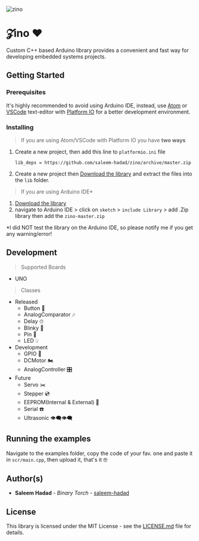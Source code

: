 ![zino](https://raw.githubusercontent.com/saleem-hadad/zino/master/zino.jpg)

# 𝓩ino ♥️

Custom C++ based Arduino library provides a convenient and fast way for developing embedded systems projects.

## Getting Started

### Prerequisites

It's highly recommended to avoid using Arduino IDE, instead, use [Atom](https://atom.io/) or [VSCode](https://code.visualstudio.com/) text-editor with [Platform IO](http://platformio.org/platformio-ide) for a better development environment.

### Installing

> If you are using Atom/VSCode with Platform IO you have **two ways**

1. Create a new project, then add this line to ```platformio.ini``` file

	```
	lib_deps = https://github.com/saleem-hadad/zino/archive/master.zip
	```

2. Create a new project then [Download the library](https://github.com/saleem-hadad/zino/archive/master.zip) and extract the files into the ```lib``` folder.

> If you are using Arduino IDE*

1. [Download the library](https://github.com/saleem-hadad/zino/archive/master.zip)
2. navigate to Arduino IDE > click on ```sketch``` > ```include Library``` > add .Zip library then add the ```zino-master.zip```

*I did NOT test the library on the Arduino IDE, so please notify me if you get any warning/error!


## Development

> Supported Boards

+ UNO

> Classes

- Released
  + Button 🔲
  + AnalogComparator 🎶
  + Delay ⏱
  + Blinky 🔮
  + Pin 📍
  + LED 💡
- Development
  + GPIO 🎹
  + DCMotor 🏍
  + AnalogController 🎛
- Future
  + Servo ✂️
  + Stepper 💿
  + EEPROM(Internal & External) 💾
  + Serial ☎️
  + Ultrasonic 👁‍🗨👁‍🗨


## Running the examples

Navigate to the examples folder, copy the code of your fav. one and paste it in ```scr/main.cpp```, then upload it, that's it 🤓

## Author(s)

* **Saleem Hadad** - *Binary Torch* - [saleem-hadad](https://github.com/saleem-hadad)

## License

This library is licensed under the MIT License - see the [LICENSE.md](LICENSE) file for details.
